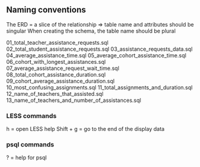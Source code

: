 ## Naming conventions

The ERD = a slice of the relationship => table name and attributes should be singular
When creating the schema, the table name should be plural

01_total_teacher_assistance_requests.sql 02_total_student_assistance_requests.sql 03_assistance_requests_data.sql 04_average_assistance_time.sql 05_average_cohort_assistance_time.sql 06_cohort_with_longest_assistances.sql 07_average_assistance_request_wait_time.sql 08_total_cohort_assistance_duration.sql 09_cohort_average_assistance_duration.sql 10_most_confusing_assignments.sql 11_total_assignments_and_duration.sql 12_name_of_teachers_that_assisted.sql 13_name_of_teachers_and_number_of_assistances.sql

### LESS commands
h = open LESS help
Shift + g = go to the end of the display data

### psql commands
\? = help for psql
